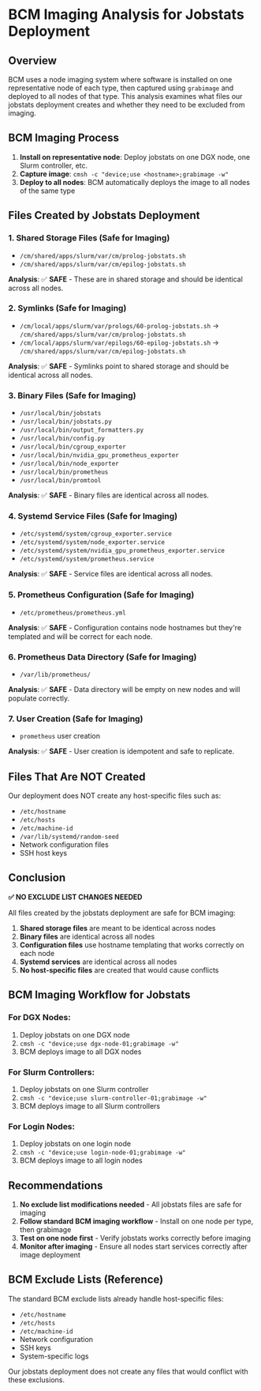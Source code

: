 # BCM Imaging Analysis for Jobstats Deployment

## Overview

BCM uses a node imaging system where software is installed on one representative node of each type, then captured using `grabimage` and deployed to all nodes of that type. This analysis examines what files our jobstats deployment creates and whether they need to be excluded from imaging.

## BCM Imaging Process

1. **Install on representative node**: Deploy jobstats on one DGX node, one Slurm controller, etc.
2. **Capture image**: `cmsh -c "device;use <hostname>;grabimage -w"`
3. **Deploy to all nodes**: BCM automatically deploys the image to all nodes of the same type

## Files Created by Jobstats Deployment

### 1. Shared Storage Files (Safe for Imaging)
- `/cm/shared/apps/slurm/var/cm/prolog-jobstats.sh`
- `/cm/shared/apps/slurm/var/cm/epilog-jobstats.sh`

**Analysis**: ✅ **SAFE** - These are in shared storage and should be identical across all nodes.

### 2. Symlinks (Safe for Imaging)
- `/cm/local/apps/slurm/var/prologs/60-prolog-jobstats.sh` → `/cm/shared/apps/slurm/var/cm/prolog-jobstats.sh`
- `/cm/local/apps/slurm/var/epilogs/60-epilog-jobstats.sh` → `/cm/shared/apps/slurm/var/cm/epilog-jobstats.sh`

**Analysis**: ✅ **SAFE** - Symlinks point to shared storage and should be identical across all nodes.

### 3. Binary Files (Safe for Imaging)
- `/usr/local/bin/jobstats`
- `/usr/local/bin/jobstats.py`
- `/usr/local/bin/output_formatters.py`
- `/usr/local/bin/config.py`
- `/usr/local/bin/cgroup_exporter`
- `/usr/local/bin/nvidia_gpu_prometheus_exporter`
- `/usr/local/bin/node_exporter`
- `/usr/local/bin/prometheus`
- `/usr/local/bin/promtool`

**Analysis**: ✅ **SAFE** - Binary files are identical across all nodes.

### 4. Systemd Service Files (Safe for Imaging)
- `/etc/systemd/system/cgroup_exporter.service`
- `/etc/systemd/system/node_exporter.service`
- `/etc/systemd/system/nvidia_gpu_prometheus_exporter.service`
- `/etc/systemd/system/prometheus.service`

**Analysis**: ✅ **SAFE** - Service files are identical across all nodes.

### 5. Prometheus Configuration (Safe for Imaging)
- `/etc/prometheus/prometheus.yml`

**Analysis**: ✅ **SAFE** - Configuration contains node hostnames but they're templated and will be correct for each node.

### 6. Prometheus Data Directory (Safe for Imaging)
- `/var/lib/prometheus/`

**Analysis**: ✅ **SAFE** - Data directory will be empty on new nodes and will populate correctly.

### 7. User Creation (Safe for Imaging)
- `prometheus` user creation

**Analysis**: ✅ **SAFE** - User creation is idempotent and safe to replicate.

## Files That Are NOT Created

Our deployment does NOT create any host-specific files such as:
- `/etc/hostname`
- `/etc/hosts`
- `/etc/machine-id`
- `/var/lib/systemd/random-seed`
- Network configuration files
- SSH host keys

## Conclusion

**✅ NO EXCLUDE LIST CHANGES NEEDED**

All files created by the jobstats deployment are safe for BCM imaging:

1. **Shared storage files** are meant to be identical across nodes
2. **Binary files** are identical across all nodes
3. **Configuration files** use hostname templating that works correctly on each node
4. **Systemd services** are identical across all nodes
5. **No host-specific files** are created that would cause conflicts

## BCM Imaging Workflow for Jobstats

### For DGX Nodes:
1. Deploy jobstats on one DGX node
2. `cmsh -c "device;use dgx-node-01;grabimage -w"`
3. BCM deploys image to all DGX nodes

### For Slurm Controllers:
1. Deploy jobstats on one Slurm controller
2. `cmsh -c "device;use slurm-controller-01;grabimage -w"`
3. BCM deploys image to all Slurm controllers

### For Login Nodes:
1. Deploy jobstats on one login node
2. `cmsh -c "device;use login-node-01;grabimage -w"`
3. BCM deploys image to all login nodes

## Recommendations

1. **No exclude list modifications needed** - All jobstats files are safe for imaging
2. **Follow standard BCM imaging workflow** - Install on one node per type, then grabimage
3. **Test on one node first** - Verify jobstats works correctly before imaging
4. **Monitor after imaging** - Ensure all nodes start services correctly after image deployment

## BCM Exclude Lists (Reference)

The standard BCM exclude lists already handle host-specific files:
- `/etc/hostname`
- `/etc/hosts`
- `/etc/machine-id`
- Network configuration
- SSH keys
- System-specific logs

Our jobstats deployment does not create any files that would conflict with these exclusions.
